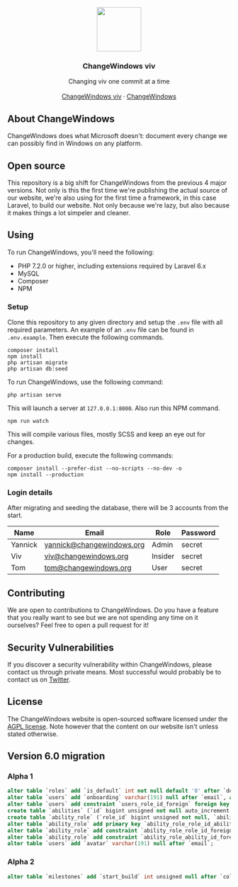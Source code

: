 <p align="center">
<img src="https://viv.changewindows.org/img/logo.png" width="100px" height="auto">
</p>

<h3 align="center">ChangeWindows viv</h3>

<p align="center">
Changing viv one commit at a time
<br />
<br />
<a href="https://viv.changewindows.org">ChangeWindows viv</a>
&middot;
<a href="https://changewindows.org">ChangeWindows</a>
</p>

## About ChangeWindows
ChangeWindows does what Microsoft doesn't: document every change we can possibly find in Windows on any platform.

## Open source
This repository is a big shift for ChangeWindows from the previous 4 major versions. Not only is this the first time we're publishing the actual source of our website, we're also using for the first time a framework, in this case Laravel, to build our website. Not only because we're lazy, but also because it makes things a lot simpeler and cleaner.

## Using
To run ChangeWindows, you'll need the following:

* PHP 7.2.0 or higher, including extensions required by Laravel 6.x
* MySQL
* Composer
* NPM

### Setup
Clone this repository to any given directory and setup the `.env` file with all required parameters. An example of an `.env` file can be found in `.env.example`. Then execute the following commands.

```
composer install
npm install
php artisan migrate
php artisan db:seed
```

To run ChangeWindows, use the following command:

```
php artisan serve
```

This will launch a server at `127.0.0.1:8000`. Also run this NPM command.

```
npm run watch
```

This will compile various files, mostly SCSS and keep an eye out for changes.

For a production build, execute the following commands:

```
composer install --prefer-dist --no-scripts --no-dev -o
npm install --production
```

### Login details
After migrating and seeding the database, there will be 3 accounts from the start.

| Name | Email | Role | Password |
| ---- | ----- | ---- | -------- |
| Yannick | yannick@changewindows.org | Admin | secret |
| Viv | viv@changewindows.org | Insider | secret |
| Tom | tom@changewindows.org | User | secret |

## Contributing
We are open to contributions to ChangeWindows. Do you have a feature that you really want to see but we are not spending any time on it ourselves? Feel free to open a pull request for it!

## Security Vulnerabilities
If you discover a security vulnerability within ChangeWindows, please contact us through private means. Most successful would probably be to contact us on [Twitter](https://twitter.com/changewindows).

## License
The ChangeWindows website is open-sourced software licensed under the [AGPL license](LICENSE). Note however that the content on our website isn't unless stated otherwise.

## Version 6.0 migration
### Alpha 1
```sql
alter table `roles` add `is_default` int not null default '0' after `description`;
alter table `users` add `onboarding` varchar(191) null after `email`, add `role_id` bigint unsigned not null;
alter table `users` add constraint `users_role_id_foreign` foreign key (`role_id`) references `roles` (`id`);
create table `abilities` (`id` bigint unsigned not null auto_increment primary key, `name` varchar(191) not null, `label` varchar(191) null, `created_at` timestamp null, `updated_at` timestamp null) default character set utf8mb4 collate 'utf8mb4_unicode_ci';
create table `ability_role` (`role_id` bigint unsigned not null, `ability_id` bigint unsigned not null, `created_at` timestamp null, `updated_at` timestamp null) default character set utf8mb4 collate 'utf8mb4_unicode_ci';
alter table `ability_role` add primary key `ability_role_role_id_ability_id_primary`(`role_id`, `ability_id`);
alter table `ability_role` add constraint `ability_role_role_id_foreign` foreign key (`role_id`) references `roles` (`id`) on delete cascade;
alter table `ability_role` add constraint `ability_role_ability_id_foreign` foreign key (`ability_id`) references `abilities` (`id`) on delete cascade;
alter table `users` add `avatar` varchar(191) null after `email`;
```

### Alpha 2
```sql
alter table `milestones` add `start_build` int unsigned null after `color`;
```